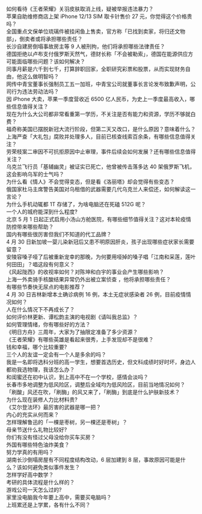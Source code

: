 如何看待《王者荣耀》关羽皮肤取消上线，疑被举报违法暴力？  
苹果自助维修商店上架 iPhone 12/13 SIM 取卡针售价 27 元，你觉得这个价格贵吗？  
全国重点文保单位琉璃件被挂闲鱼上售卖，官方称「已找到卖家，将归还文物部」，倒卖者或将承担哪些责任？  
长沙自建房倒塌事故房主等 9 人被刑拘，他们将承担哪些法律责任？  
德国拒绝以卢布支付俄罗斯天然气，德财长称「不会被勒索」，德国在能源供应方可能面临哪些问题？该如何解决？  
同事月薪是六千到七千，打算辞职回家，全职研究彩票和股票，从而实现财务自由，他这么做明智吗？  
网传中青宝董事长强制员工五一加班，中青宝公司就董事长言论发布致歉声明，公司行为违法劳动法吗？  
因 iPhone 大卖，苹果一季度营收近 6500 亿人民币，为史上一季度最高收入，哪些信息值得关注？  
现在为什么大公司都非常看重第一学历，不关注是否有能力和资源，学历不够就白费？  
福奇称美国已摆脱新冠大流行阶段，但第二天又改口，是什么原因？意味着什么？  
上海严查「大礼包」腐败并处理多人，目前已核查线索百余条，有哪些信息值得关注？  
劳荣枝案二审因不可抗拒原因中止审理，事件后续会如何发展？还有哪些信息值得关注？  
乌克兰飞行员「基辅幽灵」被证实已死亡，他曾被传击落多达 40 架俄罗斯飞机，这会影响乌军的士气吗？  
为什么看《情人》不会觉得变态，但是看《洛丽塔》却会觉得有些变态？  
俄国家杜马主席警告美国对乌租借的武器需要几代乌克兰人来偿还，如何解读这一言论？  
为什么手机动辄都 1T 存储了，为啥电脑还在死磕 512G 呢？  
一个人的城府能深到什么程度?  
北京 5 月 1 日起正式启用小汤山方舱医院，有哪些细节值得关注？这对本轮疫情防控带来哪些帮助？  
国内有哪些很厉害但我们不知道的代工品牌？  
4 月 30 日新加坡一婴儿染新冠后又患不明原因肝炎，孩子出现哪些症状家长需要留意？  
安陵容嗓子哑了后被重新宠幸的那晚，为何要用哑掉的嗓子唱「江南和采莲，莲叶何田田」？唱这段有何意义？  
《风起陇西》的收视率如何？对陈坤和白宇的事业会产生哪些影响？  
上海一外卖骑手核酸结果异常仍外出被立案侦查 ，他将承担哪些责任？  
有哪些节奏快无尿点的电影推荐？  
4 月 30 日吉林新增本土确诊病例 16 例，本土无症状感染者 26 例，目前疫情情况如何？  
人在什么情况下不再成长了？  
如何评价林更新、谭松韵主演的电视剧《请叫我总监》？  
如何管理情绪，你有哪些好的方法？  
《明日方舟》三周年，大家为了抽限定准备了多少资源？  
《王者荣耀》有哪些英雄是看起来很秀，上手发现却不是很难？  
钱和幸福，哪个比较重要?  
三个人的友谊一定会有一个人是多余的吗？  
我是一名即将选科分班的高一学生，想要首选历史，但文科成绩时好时坏，身边人都劝我选物理，我该怎么办？  
和闺蜜还在初中认识，到上高中不在一个学校，感情会淡吗？  
长春市多地调整为低风险区，调整后全域均为低风险区，目前当地情况如何？  
「刷酸」风还在吹，「刷酶」的风又来了，「刷酶」到底是什么护肤新技术？  
为什么现在装修人力比材料贵?  
《艾尔登法环》最厉害的武器是哪一把？  
内心的充实从何而来？  
怎样理解鲁迅的「一棵是枣树，另一棵还是枣树」？  
母亲节送什么礼物比较好?  
你们有没有怪过父母没给你买车买房？  
外国有哪些特色油炸美食？  
努力学真的有用吗？  
湖南长沙倒塌房屋有不同程度结构改动，6 层加建到 8 层，事故原因可能是什么？该如何避免类似事件发生？  
怎样学好高中数学？  
考研的具体流程是什么样的？  
游戏公司一天怎么过的?  
家里没电脑我今年要上高中，需要买电脑吗？  
上班累还是上学累，各有什么不同？  
